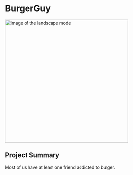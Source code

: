 # BurgerGuy

<img src="https://raw.githubusercontent.com/akoulouris/BurgerGuy/master/Screenshots/BurgerGuy.gif" width="400" alt="image of the landscape mode">

## Project Summary

Most of us have at least one friend addicted to burger.

